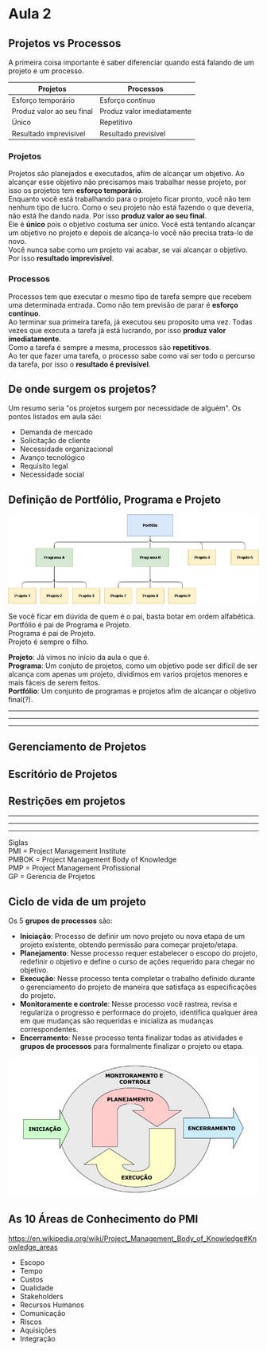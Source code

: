 # Aula 2

## Projetos vs Processos
A primeira coisa importante é saber diferenciar quando está falando de um projeto e um processo.  

| Projetos                  | Processos                  |
| ------------------------- | -------------------------- |
| Esforço temporário        | Esforço contínuo           |
| Produz valor ao seu final | Produz valor imediatamente |
| Único                     | Repetitivo                 |
| Resultado imprevisível    | Resultado previsível       |

### Projetos
Projetos são planejados e executados, afím de alcançar um objetivo. Ao alcançar esse objetivo não precisamos mais trabalhar nesse projeto, por isso os projetos tem **esforço temporário**.  
Enquanto você está trabalhando para o projeto ficar pronto, você não tem nenhum tipo de lucro. Como o seu projeto não está fazendo o que deveria, não está lhe dando nada. Por isso **produz valor ao seu final**.  
Ele é **único** pois o objetivo costuma ser único. Você está tentando alcançar um objetivo no projeto e depois de alcança-lo você não precisa trata-lo de novo.  
Você nunca sabe como um projeto vai acabar, se vai alcançar o objetivo. Por isso **resultado imprevisível**.  

### Processos
Processos tem que executar o mesmo tipo de tarefa sempre que recebem uma determinada entrada. Como não tem previsão de parar é **esforço contínuo**.  
Ao terminar sua primeira tarefa, já executou seu proposito uma vez. Todas vezes que executa a tarefa já está lucrando, por isso **produz valor imediatamente**.  
Como a tarefa é sempre a mesma, processos são **repetitivos**.  
Ao ter que fazer uma tarefa, o processo sabe como vai ser todo o percurso da tarefa, por isso o **resultado é previsível**.  

## De onde surgem os projetos?
Um resumo seria "os projetos surgem por necessidade de alguém". Os pontos listados em aula são:  

* Demanda de mercado
* Solicitação de cliente
* Necessidade organizacional
* Avanço tecnológico
* Requisito legal
* Necessidade social

## Definição de Portfólio, Programa e Projeto
![Portfolio, Programa, Projeto](portfolio_programa_projeto.png)

Se você ficar em dúvida de quem é o pai, basta botar em ordem alfabética.  
Portfólio é pai de Programa e Projeto.  
Programa é pai de Projeto.  
Projeto é sempre o filho.  

**Projeto**: Já vimos no início da aula o que é.  
**Programa**: Um conjuto de projetos, como um objetivo pode ser difícil de ser alcança com apenas um projeto, dividimos em varios projetos menores e mais fáceis de serem feitos.  
**Portfólio**: Um conjunto de programas e projetos afim de alcançar o objetivo final(?).  

---
---
---

## Gerenciamento de Projetos 

## Escritório de Projetos

## Restrições em projetos

---
---
---

Siglas  
PMI = Project Management Institute  
PMBOK = Project Management Body of Knowledge  
PMP = Project Management Profissional  
GP = Gerencia de Projetos  

## Ciclo de vida de um projeto
Os 5 **grupos de processos** são:  
* **Iniciação**: Processo de definir um novo projeto ou nova etapa de um projeto existente, obtendo permissão para começar projeto/etapa.
* **Planejamento**: Nesse processo requer estabelecer o escopo do projeto, redefinir o objetivo e define o curso de ações requerido para chegar no objetivo.
* **Execução**: Nesse processo tenta completar o trabalho definido durante o gerenciamento do projeto de maneira que satisfaça as especificações do projeto.
* **Monitoramente e controle**: Nesse processo você rastrea, revisa e regulariza o progresso e performace do projeto, identifica qualquer área em que mudanças são requeridas e inicializa as mudanças correspondentes.
* **Encerramento**: Nesse processo tenta finalizar todas as atividades e **grupos de processos** para formalmente finalizar o projeto ou etapa.

![Ciclo de vida](ciclodevida.PNG)

## As 10 Áreas de Conhecimento do PMI
https://en.wikipedia.org/wiki/Project_Management_Body_of_Knowledge#Knowledge_areas

* Escopo
* Tempo
* Custos
* Qualidade
* Stakeholders
* Recursos Humanos
* Comunicação
* Riscos
* Aquisições
* Integração
